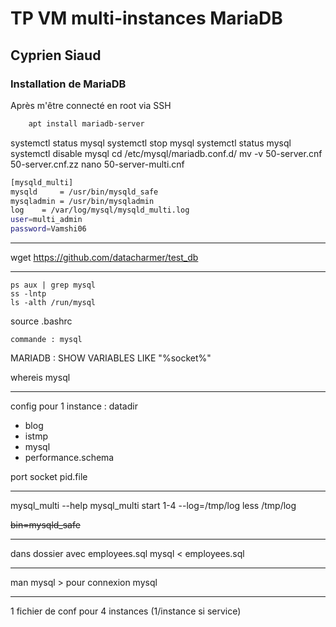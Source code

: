# TP VM multi-instances MariaDB
## Cyprien Siaud

### Installation de MariaDB
Après m'être connecté en root via SSH
```bash
    apt install mariadb-server
```

systemctl status mysql
systemctl stop mysql
systemctl status mysql
systemctl disable mysql
cd /etc/mysql/mariadb.conf.d/
mv -v 50-server.cnf 50-server.cnf.zz
nano 50-server-multi.cnf

```bash
[mysqld_multi]
mysqld     = /usr/bin/mysqld_safe
mysqladmin = /usr/bin/mysqladmin
log    = /var/log/mysql/mysqld_multi.log
user=multi_admin
password=Vamshi06
```

---

wget https://github.com/datacharmer/test_db

---

    ps aux | grep mysql
    ss -lntp
    ls -alth /run/mysql

source .bashrc

    commande : mysql
MARIADB :
SHOW VARIABLES LIKE "%socket%"

whereis mysql

---

config pour 1 instance :
datadir
- blog
- istmp
- mysql
- performance.schema

port
socket
pid.file

---

mysql_multi --help 
mysql_multi start 1-4
--log=/tmp/log 
less /tmp/log

~~bin=mysqld_safe~~

---
dans dossier avec employees.sql
mysql < employees.sql

---
man mysql > pour connexion mysql

---
1 fichier de conf pour 4 instances (1/instance si service)